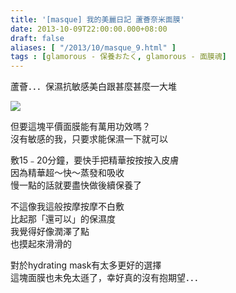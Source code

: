 ```yaml
---
title: '[masque] 我的美麗日記 蘆薈奈米面膜'
date: 2013-10-09T22:00:00.000+08:00
draft: false
aliases: [ "/2013/10/masque_9.html" ]
tags : [glamorous - 保養おたく, glamorous - 面膜魂]
---
```


蘆薈．．．保濕抗敏感美白跟甚麼甚麼一大堆  

[![](https://3.bp.blogspot.com/-WETVVccMhs8/XCOUnAX6XFI/AAAAAAAAB4E/njsQ5syoJyEYwOg-uO0TO4hIzVgPClBZgCLcBGAs/s640/32.jpg)](https://3.bp.blogspot.com/-WETVVccMhs8/XCOUnAX6XFI/AAAAAAAAB4E/njsQ5syoJyEYwOg-uO0TO4hIzVgPClBZgCLcBGAs/s1600/32.jpg)

但要這塊平價面膜能有萬用功效嗎？  
沒有敏感的我，只要求能保濕一下就可以  
  
敷15﹣20分鐘，要快手把精華按按按入皮膚  
因為精華超～快～蒸發和吸收  
慢一點的話就要盡快做後續保養了  
  
不這像我這般按摩按摩不白敷  
比起那「還可以」的保濕度  
我覺得好像潤澤了點  
也摸起來滑滑的  
  
對於hydrating mask有太多更好的選擇  
這塊面膜也未免太遜了，幸好真的沒有抱期望．．．